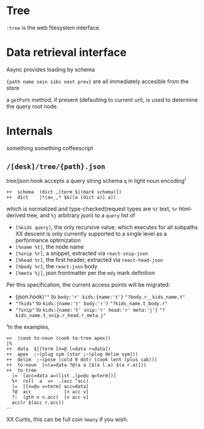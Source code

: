 # Tree

`:tree` is the web filesystem interface.

# Data retrieval interface
Async provides loading by schema

`{path name sein sibs next prev}` are all immediately accesible from the store

a `getPath` method, if present (defaulting to current url), is used to determine the query root node.

# Internals

something something coffeescript

## `/[desk]/tree/{path}.json`
tree/json.hook accepts a query string schema `q` in light noun encoding¹

    ++  schema  (dict ,[term $|(mark schema)])
    ++  dict    |*(a=_,* $&([a (dict a)] a))

which is normalized and type-checked(request types are `%t` text, `%r` html-derived tree, and `%j` arbitrary json) to a `query` list of
-  `[%kids query]`, the only recursive value, which executes for all subpaths
   XX descent is only currently supported to a single level as a performance optimization
-  `[%name %t]`, the node name
-  `[%snip %r]`, a snippet, extracted via `react-snip-json`
-  `[%head %r]`, the first header, extracted via `react-head-json`
-  `[%body %r]`, the `react-json` body
-  `[%meta %j]`, json frontmatter per the `mdy` mark definition

Per this specification, the current access points will be migrated:
-  (json.hook)`""` to `body:'r' kids:{name:'t'}` `"?body.r__kids_name.t"` 
-  `"?kids"` to `kids:{name:'t' body:'r'}` `"?kids_name.t_body.r"`
-  `"?snip"` to `kids:{name:'t' snip:'r' head:'r' meta:'j'}` `"?kids_name.t_snip.r_head.r_meta.j"`

¹In the examples,

    =<  (cook to-noun (cook to-tree apex))
    |%
    ++  data  $|(term [n=@ l=data r=data])
    ++  apex  ;~(plug sym (star ;~(plug delim sym)))
    ++  delim  ;~(pose (cold 0 dot) (cook lent (plus cab)))
    ++  to-noun  |=(a=data ?@(a a [$(a l.a) $(a r.a)]))
    ++  to-tree
      |=  [acc=data a=(list ,[p=@u q=term])]
      %+  roll  a  =<  .(acc ^acc)
      |=  [[n=@u v=term] acc=data]
      ?@  acc            [n acc v]
      ?:  (gth n n.acc)  [n acc v]
      acc(r $(acc r.acc))
    --

XX Curtis, this can be full coin `%many` if you wish.
